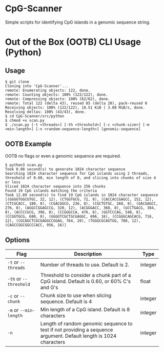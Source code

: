 # CpG-Scanner
Simple scripts for identifying CpG islands in a genomic sequence string.

# Out of the Box (OOTB) CLI Usage (Python)

## Usage

```
$ git clone 
Cloning into 'CpG-Scanner'...
remote: Enumerating objects: 122, done.
remote: Counting objects: 100% (122/122), done.
remote: Compressing objects: 100% (62/62), done.
remote: Total 122 (delta 43), reused 85 (delta 20), pack-reused 0
Receiving objects: 100% (122/122), 18.51 KiB | 3.08 MiB/s, done.
Resolving deltas: 100% (43/43), done.
$ cd CpG-Scanner/src/python
$ chmod +x scan.py
$ ./scan.py [-t <threads>] [-th <threshold>] [-c <chunk-size>] [-m <min-length>] [-n <random-sequence-length>] [genomic-sequence]
```

## OOTB Example
OOTB no flags or even a genomic sequence are required.

```
$ python3 scan.py
Took 0.00 second(s) to generate 1024 character sequence
Searching 1024 character sequence for CpG islands using 2 threads, threshold of 0.60, min length of 8, and slicing into chunks of size 4 or less
Sliced 1024 character sequence into 256 chunks
Found 19 CpG islands matching the criteria
Took 12.89 second(s) to find 19 CpG islands in 1024 character sequence
[(GGGGTGGCGTGC, 32, 12), (CTGGTGCG, 72, 8), (CACCACCGAGCC, 152, 12), (CTCGCACC, 180, 8), (CGACGGCG, 236, 8), (CGCTGTGC, 260, 8), (GACGAGCC, 276, 8), (AGGCCGGAGCCG, 320, 12), (ACGGGACC, 368, 8), (GCCTGACG, 384, 8), (ACCCCGCG, 396, 8), (CCGGGCCA, 476, 8), (GGTCCCAG, 548, 8), (CCGGTGCG, 680, 8), (GGGGTCGCTGCGAGGC, 696, 16), (CCGGGCAGCACG, 716, 12), (CGCAGCTCGCGAGGCCGGAG, 764, 20), (TGGGCGCAGTGG, 788, 12), (CAGCCGGCGGCCCACC, 956, 16)]
```

## Options
| Flag | Description | Type |
| --- | --- | --- |
| `-t` or `--threads` | Number of threads to use. Default is 2. | integer |
| `-th` or `--threshold` | Threshold to consider a chunk part of a CpG island. Default is 0.60, or 60% C's and G's | float |
| `-c` or `--chunk` | Chunk size to use when slicing sequence. Default is 4 | integer |
| `-m` or `--min-length` | Min length of a CpG island. Default is 8 characters | integer |
| `-n` | Length of random genomic sequence to test if not providing a sequence argument. Default length is 1024 characters | integer |
